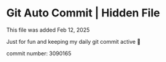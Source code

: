 # Git Auto Commit | Hidden File

This file was added Feb 12, 2025

Just for fun and keeping my daily git commit active 🤪

commit number: 3090165
